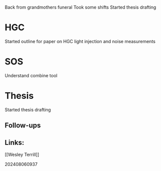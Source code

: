 Back from grandmothers funeral
Took some shifts
Started thesis drafting
# HGC
Started outline for paper on HGC light injection and noise measurements

# SOS
Understand combine tool 

# Thesis 
Started thesis drafting

## Follow-ups


## Links: 
[[Wesley Terrill]]


202408060937